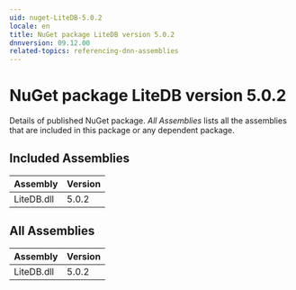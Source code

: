```yaml
---
uid: nuget-LiteDB-5.0.2
locale: en
title: NuGet package LiteDB version 5.0.2
dnnversion: 09.12.00
related-topics: referencing-dnn-assemblies
---
```


# NuGet package LiteDB version 5.0.2
Details of published NuGet package.
*All Assemblies* lists all the assemblies that are included in this package or any dependent package.

## Included Assemblies

|Assembly|Version|
|---|---|
|LiteDB.dll|5.0.2|

## All Assemblies

|Assembly|Version|
|---|---|
|LiteDB.dll|5.0.2|

